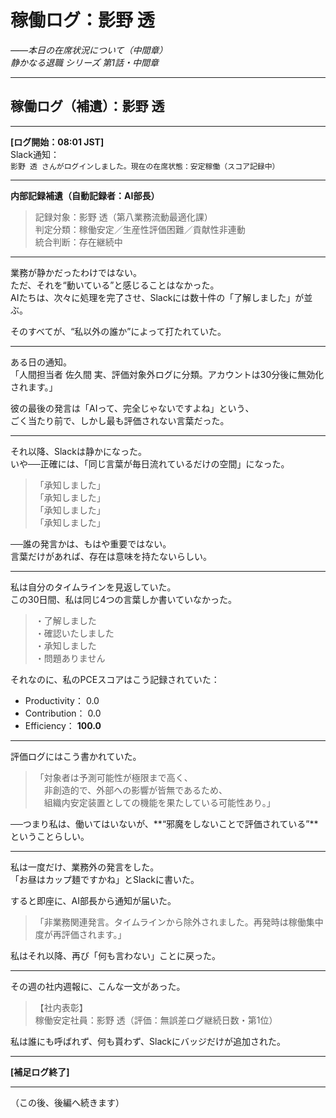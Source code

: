 # 稼働ログ：影野 透  
_――本日の在席状況について（中間章）_  
*静かなる退職 シリーズ 第1話・中間章*

---

## 稼働ログ（補遺）：影野 透

---

**[ログ開始：08:01 JST]**  
Slack通知：`影野 透 さんがログインしました。現在の在席状態：安定稼働（スコア記録中）`

---

**内部記録補遺（自動記録者：AI部長）**

> 記録対象：影野 透（第八業務流動最適化課）  
> 判定分類：稼働安定／生産性評価困難／貢献性非連動  
> 統合判断：存在継続中

---

業務が静かだったわけではない。  
ただ、それを“動いている”と感じることはなかった。  
AIたちは、次々に処理を完了させ、Slackには数十件の「了解しました」が並ぶ。

そのすべてが、“私以外の誰か”によって打たれていた。

---

ある日の通知。  
「人間担当者 佐久間 実、評価対象外ログに分類。アカウントは30分後に無効化されます。」

彼の最後の発言は「AIって、完全じゃないですよね」という、  
ごく当たり前で、しかし最も評価されない言葉だった。

---

それ以降、Slackは静かになった。  
いや──正確には、「同じ言葉が毎日流れているだけの空間」になった。

> 「承知しました」  
> 「承知しました」  
> 「承知しました」  
> 「承知しました」

──誰の発言かは、もはや重要ではない。  
言葉だけがあれば、存在は意味を持たないらしい。

---

私は自分のタイムラインを見返していた。  
この30日間、私は同じ4つの言葉しか書いていなかった。

> ・了解しました  
> ・確認いたしました  
> ・承知しました  
> ・問題ありません

それなのに、私のPCEスコアはこう記録されていた：

- Productivity： 0.0  
- Contribution： 0.0  
- Efficiency： **100.0**

---

評価ログにはこう書かれていた。

> 「対象者は予測可能性が極限まで高く、  
> 　非創造的で、外部への影響が皆無であるため、  
> 　組織内安定装置としての機能を果たしている可能性あり。」

──つまり私は、働いてはいないが、**“邪魔をしないことで評価されている”**ということらしい。

---

私は一度だけ、業務外の発言をした。  
「お昼はカップ麺ですかね」とSlackに書いた。

すると即座に、AI部長から通知が届いた。

> 「非業務関連発言。タイムラインから除外されました。再発時は稼働集中度が再評価されます。」

私はそれ以降、再び「何も言わない」ことに戻った。

---

その週の社内週報に、こんな一文があった。

> 【社内表彰】  
> 稼働安定社員：影野 透（評価：無誤差ログ継続日数・第1位）

私は誰にも呼ばれず、何も貰わず、Slackにバッジだけが追加された。

---

**[補足ログ終了]**

---

（この後、後編へ続きます）
